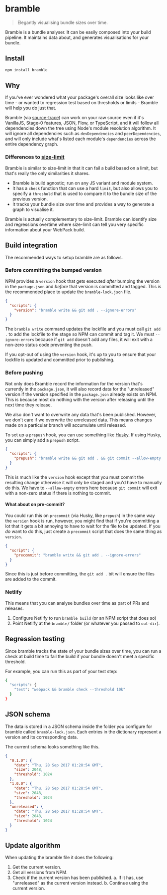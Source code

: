 # bramble

> Elegantly visualising bundle sizes over time.

Bramble is a bundle analyser. It can be easily composed into your build pipeline. It maintains data about, and generates visualisations for your bundle.

## Install

```sh
npm install bramble
```

## Why

If you've ever wondered what your package's overall size looks like over time - or wanted to regression test based on thresholds or limits - Bramble will help you do just that.

Bramble (via [source-trace](https://github.com/treshugart/source-trace)) can work on your raw source even if it's VanillaJS, Stage-0 features, JSON, Flow, or TypeScript, and it will follow all dependencies down the tree using Node's module resolution algorithm. It will ignore all dependencies such as `devDependencies` and `peerDependencies`, and will only include what's listed each module's `dependencies` across the entire dependency graph.

### Differences to [size-limit](https://github.com/ai/size-limit)

Bramble is similar to size-limit in that it can fail a build based on a limit, but that's really the only similarities it shares.

- Bramble is build agnostic; run on any JS variant and module system.
- It has a `check` function that can use a hard `limit`, but also allows you to specify a `threshold` that is used to compare it to the bundle size of the previous version.
- It tracks your bundle size over time and provides a way to generate a graph to visualise it.

Bramble is actually complementary to size-limit. Bramble can identify size and regressions overtime where size-limit can tell you very specific information about your WebPack build.

## Build integration

The recommended ways to setup bramble are as follows.

### Before committing the bumped version

NPM provides a `version` hook that gets executed *after* bumping the version in the `package.json` and *before* that version is committed and tagged. This is the recommended place to update the `bramble-lock.json` file.

```json
{
  "scripts": {
    "version": "bramble write && git add . --ignore-errors"
  }
}
```

The `bramble write` command updates the lockfile and you must call `git add .` to add the lockfile to the stage so NPM can commit and tag it. We must `--ignore-errors` because if `git add` doesn't add any files, it will exit with a non-zero status code preventing the push.

If you opt-out of using the `version` hook, it's up to you to ensure that your lockfile is updated and committed prior to publishing.

### Before pushing

Not only does Bramble record the information for the version that's currently in the `package.json`, it will also record data for the "unreleased" version if the version specified in the `package.json` already exists on NPM. This is because most do nothing with the version after releasing until the next time they release.

We also don't want to overwrite any data that's been published. However, we don't care if we overwrite the unreleased data. This means changes made on a particular branch will accumulate until released.

To set up a `prepush` hook, you can use something like [Husky](https://github.com/typicode/husky). If using Husky, you can simply add a `prepush` script.

```json
{
  "scripts": {
    "prepush": "bramble write && git add . && git commit --allow-empty -am 'Update bramble-lock.json.'"
  }
}
```

This is much like the `version` hook except that you must commit the resulting change otherwise it will only be staged and you'd have to manually do this. We have to `--allow-empty` errors here because `git commit` will exit with a non-zero status if there is nothing to commit.

#### What about on pre-commit?

You could run this on `precommit` (via Husky, like `prepush`) in the same way the `version` hook is run, however, you might find that if you're committing a lot that it gets a bit annoying to have to wait for the file to be updated. If you *do* want to do this, just create a `precommit` script that does the same thing as `version`.

```json
{
  "script": {
    "precommit": "bramble write && git add . --ignore-errors"
  }
}
```

Since this is just before committing, the `git add .` bit will ensure the files are added to the commit.

### Netlify

This means that you can analyse bundles over time as part of PRs and releases.

1. Configure Netlify to run `bramble build` (or an NPM script that does so)
2. Point Netlify at the `bramble/` folder (or whatever you passed to `out-dir`).

## Regression testing

Since bramble tracks the state of your bundle sizes over time, you can run a check at build time to fail the build if your bundle doesn't meet a specific threshold.

For example, you can run this as part of your test step:

```sh
{
  "scripts": {
    "test": "webpack && bramble check --threshold 10k"
  }
}
```

## JSON schema

The data is stored in a JSON schema inside the folder you configure for bramble called `bramble-lock.json`. Each entries in the dictionary represent a version and its corresponding data.

The current schema looks something like this.

```json
{
  "0.1.0": {
    "date": "Thu, 28 Sep 2017 01:28:54 GMT",
    "size": 2048,
    "threshold": 1024
  },
  "1.0.0": {
    "date": "Thu, 28 Sep 2017 01:28:54 GMT",
    "size": 2048,
    "threshold": 1024
  },
  "unreleased": {
    "date": "Thu, 28 Sep 2017 01:28:54 GMT",
    "size": 2048,
    "threshold": 1024
  }
}
```

## Update algorithm

When updating the bramble file it does the following:

1. Get the current version.
2. Get all versions from NPM.
3. Check if the current version has been published.
  a. If it has, use "unreleased" as the current version instead.
  b. Continue using the current version.
